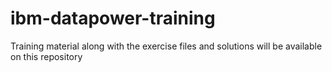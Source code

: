 # ibm-datapower-training
Training material along with the exercise files and solutions will be available on this repository
